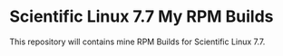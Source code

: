 # Scientific Linux 7.7 My RPM Builds
This repository will contains mine RPM Builds for Scientific Linux 7.7.

